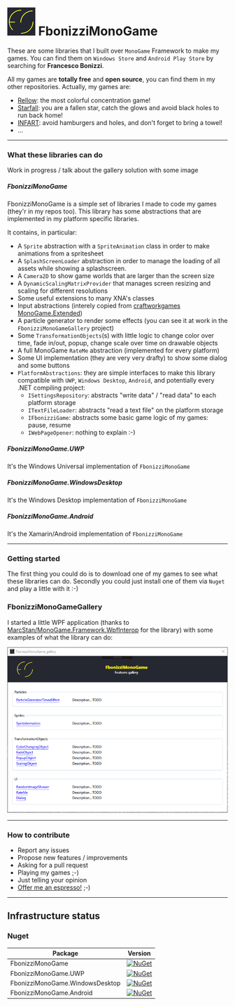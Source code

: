 # ![Logo](https://raw.githubusercontent.com/FrancescoBonizzi/FbonizziMonoGame/master/logo-64x64.png) FbonizziMonoGame

These are some libraries that I built over `MonoGame` Framework to make my games. You can find them on `Windows Store` and `Android Play Store` by searching for **Francesco Bonizzi**. 

All my games are **totally free** and **open source**, you can find them in my other repositories. Actually, my games are:
- [Rellow](https://github.com/FrancescoBonizzi/Rellow): the most colorful concentration game!
- [Starfall](https://github.com/FrancescoBonizzi/StarfallGame): you are a fallen star, catch the glows and avoid black holes to run back home!
- [INFART](https://github.com/FrancescoBonizzi/InfartGame): avoid hamburgers and holes, and don't forget to bring a towel!
- ...

---

### What these libraries can do

Work in progress / talk about the gallery solution with some image

##### FbonizziMonoGame
FbonizziMonoGame is a simple set of libraries I made to code my games (they'r in my repos too). This library has some abstractions that are implemented in my platform specific libraries.

It contains, in particular:
- A `Sprite` abstraction with a `SpriteAnimation` class in order to make animations from a spritesheet
- A `SplashScreenLoader` abstraction in order to manage the loading of all assets while showing a splashscreen.
- A `Camera2D` to show game worlds that are larger than the screen size
- A `DynamicScalingMatrixProvider` that manages screen resizing and scaling for different resolutions
- Some useful extensions to many XNA's classes
- Input abstractions (interely copied from [craftworkgames MonoGame.Extended](https://github.com/craftworkgames/MonoGame.Extended))
- A particle generator to render some effects (you can see it at work in the `FbonizziMonoGameGallery` project)
- Some `TransformationObjects`(s) with little logic to change color over time, fade in/out, popup, change scale over time on drawable objects
- A full MonoGame `RateMe` abstraction (implemented for every platform)
- Some UI implementation (they are very very drafty) to show some dialog and some buttons
- `PlatformAbstractions`: they are simple interfaces to make this library compatible with `UWP`, `Windows Desktop`, `Android`, and potentially every .NET compiling project:
  - `ISettingsRepository`: abstracts "write data" / "read data" to each platform storage
  - `ITextFileLoader`: abstracts "read a text file" on the platform storage
  - `IFbonizziGame`: abstracts some basic game logic of my games: pause, resume
  - `IWebPageOpener`: nothing to explain :-)


##### FbonizziMonoGame.UWP
It's the Windows Universal implementation of `FbonizziMonoGame`

##### FbonizziMonoGame.WindowsDesktop
It's the Windows Desktop implementation of `FbonizziMonoGame`

##### FbonizziMonoGame.Android
It's the Xamarin/Android implementation of `FbonizziMonoGame`

---

### Getting started
The first thing you could do is to download one of my games to see what these libraries can do. Secondly you could just install one of them via `Nuget` and play a little with it :-)

### FbonizziMonoGameGallery

I started a little WPF application (thanks to [MarcStan/MonoGame.Framework.WpfInterop](https://github.com/MarcStan/MonoGame.Framework.WpfInterop) for the library) with some examples of what the library can do:

![FbonizziMonoGameGallery home image](images/FbonizziMonoGameGallery-Home.png)

---

### How to contribute

- Report any issues
- Propose new features / improvements
- Asking for a pull request
- Playing my games ;-)
- Just telling your opinion
- [Offer me an espresso!](https://www.paypal.com/cgi-bin/webscr?cmd=_donations&business=DTT7P8N3TV7N6&currency_code=EUR&source=url) ;-)

---

## Infrastructure status

### Nuget

| Package | Version |
| ------- | ------- |
| FbonizziMonoGame | [![NuGet](https://img.shields.io/nuget/v/FbonizziMonoGame.svg)](https://www.nuget.org/packages/FbonizziMonoGame/) |
| FbonizziMonoGame.UWP | [![NuGet](https://img.shields.io/nuget/v/FbonizziMonoGame.UWP.svg)](https://www.nuget.org/packages/FbonizziMonoGame.UWP/) |
| FbonizziMonoGame.WindowsDesktop | [![NuGet](https://img.shields.io/nuget/v/FbonizziMonoGame.WindowsDesktop.svg)](https://www.nuget.org/packages/FbonizziMonoGame.WindowsDesktop/) |
| FbonizziMonoGame.Android | [![NuGet](https://img.shields.io/nuget/v/FbonizziMonoGame.Android.svg)](https://www.nuget.org/packages/FbonizziMonoGame.Android/) |

